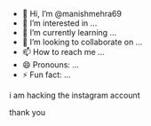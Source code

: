 - 👋 Hi, I’m @manishmehra69
- 👀 I’m interested in ...
- 🌱 I’m currently learning ...
- 💞️ I’m looking to collaborate on ...
- 📫 How to reach me ...
- 😄 Pronouns: ...
- ⚡ Fun fact: ...

<!---
manishmehra69/manishmehra69 is a ✨ special ✨ repository because its `README.md` (this file) appears on your GitHub profile.
You can click the Preview link to take a look at your changes.
--->i am hacking the instagram account
thank you


